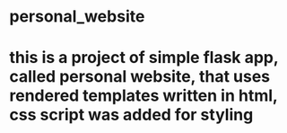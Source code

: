 # personal_website
# this is a project of simple flask app, called personal website, that uses rendered templates written in html, css script was added for styling
